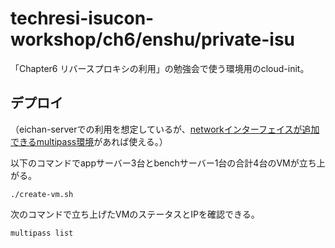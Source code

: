 # techresi-isucon-workshop/ch6/enshu/private-isu

「Chapter6 リバースプロキシの利用」の勉強会で使う環境用のcloud-init。

## デプロイ

（eichan-serverでの利用を想定しているが、[networkインターフェイスが追加できるmultipass環境](https://multipass.run/docs/additional-networks)があれば使える。）

以下のコマンドでappサーバー3台とbenchサーバー1台の合計4台のVMが立ち上がる。


```
./create-vm.sh
```

次のコマンドで立ち上げたVMのステータスとIPを確認できる。

```
multipass list
```
